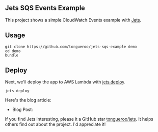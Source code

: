 ## Jets SQS Events Example

This project shows a simple CloudWatch Events example with [Jets](http://rubyonjets.com/).

## Usage

    git clone https://github.com/tongueroo/jets-sqs-example demo
    cd demo
    bundle

## Deploy

Next, we'll deploy the app to AWS Lambda with [jets deploy](http://rubyonjets.com/reference/jets-deploy/).

    jets deploy

Here's the blog article:

* Blog Post: []()

If you find Jets interesting, please it a GitHub star [tongueroo/jets](https://github.com/tongueroo/jets). It helps others find out about the project.  I'd appreciate it!

